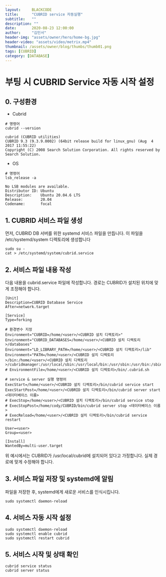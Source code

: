 ```yaml
---
layout:     BLACKCODE
title:      "CUBRID service 자동실행"
subtitle:   ""
description: ""
date:       2020-08-23 12:00:00
author:     "김민서"
header-img: "assets/owner/hero/home-bg.jpg"
header-video: "assets/video/metrix.mp4"
thumbnail: /assets/owner/blog/thumbs/thumb01.png
tags: [CUBRID]
category: [DATABASE]
---
```


# 부팅 시 CUBRID Service 자동 시작 설정

## 0. 구성환경
- Cubrid
```shell
# 명령어
cubrid --version

cubrid (CUBRID utilities)
CUBRID 9.3 (9.3.9.0002) (64bit release build for linux_gnu) (Aug  4 2017 11:55:22)
Copyright (C) 2008 Search Solution Corporation. All rights reserved by Search Solution.
```

- OS
```shell
# 명령어
lsb_release -a

No LSB modules are available.
Distributor ID: Ubuntu
Description:    Ubuntu 20.04.6 LTS
Release:        20.04
Codename:       focal
```

## 1. CUBRID 서비스 파일 생성
먼저, CUBRID DB 서버를 위한 systemd 서비스 파일을 만듭니다. 이 파일을 /etc/systemd/system 디렉토리에 생성합니다

```shell
sudo su -
cat > /etc/systemd/system/cubrid.service
```

## 2. 서비스 파일 내용 작성

다음 내용을 cubrid.service 파일에 작성합니다. 경로는 CUBRID가 설치된 위치에 맞게 조정해야 합니다.

```shell
[Unit]
Description=CUBRID Database Service
After=network.target

[Service]
Type=forking

# 환경변수 지정
Environment="CUBRID=/home/<user>/<CUBRID 설치 디렉토리>"
Environment="CUBRID_DATABASES=/home/<user>/<CUBRID 설치 디렉토리>/databases"
Environment="LD_LIBRARY_PATH=/home/<user>/<CUBRID 설치 디렉토리>/lib"
Environment="PATH=/home/<user>/<CUBRID 설치 디렉토리>/bin:/home/<user>/<CUBRID 설치 디렉토리>/cubridmanager:/usr/local/sbin:/usr/local/bin:/usr/sbin:/usr/bin:/sbin:/bin"
# EnvironmentFile=/home/<user>/<CUBRID 설치 디렉토리>/bin/.cubrid.sh

# service & server 실행 명령어
ExecStart=/home/<user>/<CUBRID 설치 디렉토리>/bin/cubrid service start
ExecStartPost=/home/<user>/<CUBRID 설치 디렉토리>/bin/cubrid server start <데이터베이스 이름>
# ExecStop=/home/<user>/<CUBRID 설치 디렉토리>/bin/cubrid service stop
# ExecStopPost=/home/cody/CUBRID/bin/cubrid server stop <데이터베이스 이름>
# ExecReload=/home/<user>/<CUBRID 설치 디렉토리>/bin/cubrid service restart

User=<user>
Group=<user>

[Install]
WantedBy=multi-user.target
```

위 예시에서는 CUBRID가 /usr/local/cubrid에 설치되어 있다고 가정합니다. 실제 경로에 맞게 수정해야 합니다.

## 3. 서비스 파일 저장 및 systemd에 알림
파일을 저장한 후, systemd에게 새로운 서비스를 인식시킵니다.

```shell
sudo systemctl daemon-reload
```

## 4. 서비스 자동 시작 설정
```shell
sudo systemctl daemon-reload
sudo systemctl enable cubrid
sudo systemctl restart cubrid
```

## 5. 서비스 시작 및 상태 확인
```shell
cubrid service status
cubrid server status
```